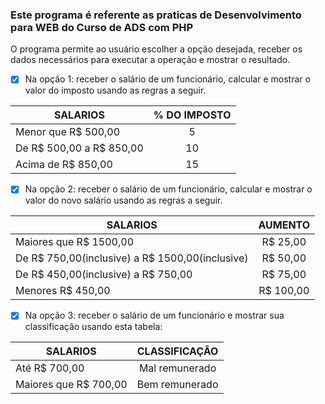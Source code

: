 ### Este programa é referente as praticas de Desenvolvimento para WEB do Curso de ADS com PHP

  O programa permite ao usuário escolher a opção desejada, receber os dados necessários para executar a operação e mostrar o resultado.
  
 - [x] Na opção 1: receber o salário de um funcionário, calcular e mostrar o valor do imposto usando as regras a seguir.
 
 SALARIOS                 |  % DO IMPOSTO
 -------------------      |  :--------------:
 Menor que R$ 500,00      |   5
 De R$ 500,00 a R$ 850,00 |   10
 Acima de R$ 850,00       |   15
 
 - [x] Na opção 2: receber o salário de um funcionário, calcular e mostrar o valor do novo salário usando as regras a seguir.

  SALARIOS                                        | AUMENTO
 -------------------                              |  :--------------:
 Maiores que R$ 1500,00                           | R$ 25,00
 De R$ 750,00(inclusive) a R$ 1500,00(inclusive)  | R$ 50,00
 De R$ 450,00(inclusive) a R$ 750,00              | R$ 75,00
 Menores R$ 450,00                                | R$ 100,00

 - [x] Na opção 3: receber o salário de um funcionário e mostrar sua classificação usando esta tabela:

 SALARIOS                   |  CLASSIFICAÇÃO
 -------------------        |  :--------------:
 Até     R$ 700,00          |  Mal remunerado
 Maiores que R$ 700,00      |  Bem remunerado